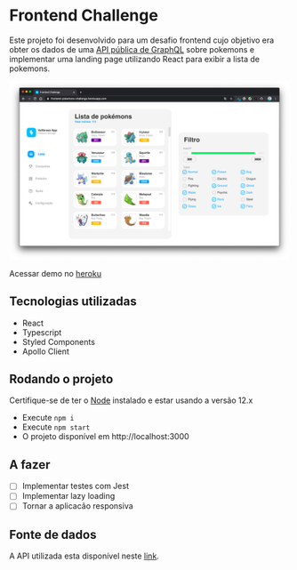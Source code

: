 # Frontend Challenge

Este projeto foi desenvolvido para um desafio frontend cujo objetivo era obter os dados de uma [API pública de GraphQL](https://graphql-pokemon.now.sh/) sobre pokemons e implementar uma landing page utilizando React para exibir a lista de pokemons.

![Demo](demo.png)

Acessar demo no [heroku](https://frontend-pokemons-challenge.herokuapp.com/)

## Tecnologias utilizadas

- React
- Typescript
- Styled Components
- Apollo Client

## Rodando o projeto

Certifique-se de ter o [Node](https://nodejs.org/en/docs/) instalado e estar usando a versão 12.x

- Execute `npm i`
- Execute `npm start`
- O projeto disponível em http://localhost:3000

## A fazer

- [ ] Implementar testes com Jest
- [ ] Implementar lazy loading
- [ ] Tornar a aplicacão responsiva

## Fonte de dados

A API utilizada esta disponível neste [link](https://graphql-pokemon.now.sh/).
